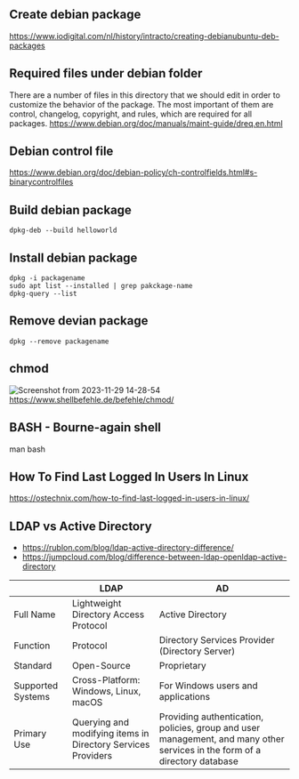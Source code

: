 ## Create debian package
https://www.iodigital.com/nl/history/intracto/creating-debianubuntu-deb-packages

## Required files under debian folder
There are a number of files in this directory that we should edit in order to customize the behavior of the package. The most important of them are control, changelog, copyright, and rules, which are required for all packages.
https://www.debian.org/doc/manuals/maint-guide/dreq.en.html

## Debian control file
https://www.debian.org/doc/debian-policy/ch-controlfields.html#s-binarycontrolfiles

## Build debian package
```
dpkg-deb --build helloworld
```

## Install debian package
```
dpkg -i packagename
sudo apt list --installed | grep pakckage-name
dpkg-query --list
```

## Remove devian package
```
dpkg --remove packagename
```

## chmod
![Screenshot from 2023-11-29 14-28-54](https://github.com/ikhsanhabibi/linux-ubuntu/assets/33756873/859f712c-995d-4136-b41e-22d8585c5370)
https://www.shellbefehle.de/befehle/chmod/

## BASH - Bourne-again shell
man bash

## How To Find Last Logged In Users In Linux
https://ostechnix.com/how-to-find-last-logged-in-users-in-linux/

## LDAP vs Active Directory
* https://rublon.com/blog/ldap-active-directory-difference/
* https://jumpcloud.com/blog/difference-between-ldap-openldap-active-directory

|                   | LDAP                                                         | AD                                                                                                                         |
|-------------------|--------------------------------------------------------------|----------------------------------------------------------------------------------------------------------------------------|
| Full Name         | Lightweight Directory Access Protocol                        | Active Directory                                                                                                           |
| Function          | Protocol                                                     | Directory Services Provider (Directory Server)                                                                             |
| Standard          | Open-Source                                                  | Proprietary                                                                                                                |
| Supported Systems | Cross-Platform: Windows, Linux, macOS                        | For Windows users and applications                                                                                         |
| Primary Use       | Querying and modifying items in Directory Services Providers | Providing authentication, policies, group and user management, and many other services in the form of a directory database |
